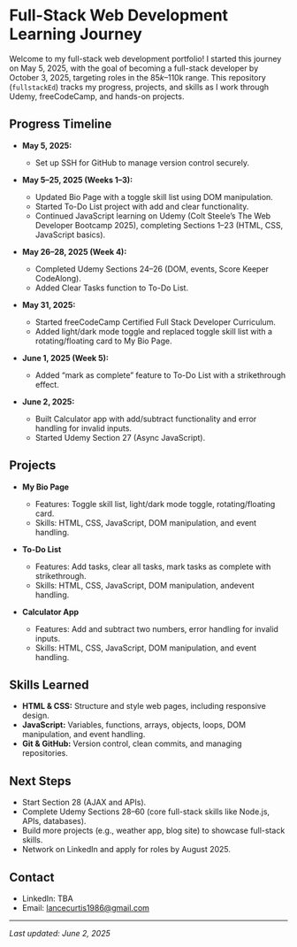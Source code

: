 # Full-Stack Web Development Learning Journey

Welcome to my full-stack web development portfolio! I started this journey on May 5, 2025, with the goal of becoming a full-stack developer by October 3, 2025, targeting roles in the $85k–$110k range. This repository (`fullstackEd`) tracks my progress, projects, and skills as I work through Udemy, freeCodeCamp, and hands-on projects.

## Progress Timeline

- **May 5, 2025:**

  - Set up SSH for GitHub to manage version control securely.

- **May 5–25, 2025 (Weeks 1–3):**

  - Updated Bio Page with a toggle skill list using DOM manipulation.
  - Started To-Do List project with add and clear functionality.
  - Continued JavaScript learning on Udemy (Colt Steele’s The Web Developer Bootcamp 2025),
    completing Sections 1–23 (HTML, CSS, JavaScript basics).

- **May 26–28, 2025 (Week 4):**

  - Completed Udemy Sections 24–26 (DOM, events, Score Keeper CodeAlong).
  - Added Clear Tasks function to To-Do List.

- **May 31, 2025:**

  - Started freeCodeCamp Certified Full Stack Developer Curriculum.
  - Added light/dark mode toggle and replaced toggle skill list with a rotating/floating card to My Bio Page.

- **June 1, 2025 (Week 5):**

  - Added “mark as complete” feature to To-Do List with a strikethrough effect.

- **June 2, 2025:**

  - Built Calculator app with add/subtract functionality and error handling for invalid inputs.
  - Started Udemy Section 27 (Async JavaScript).

## Projects

- **My Bio Page**

  - Features: Toggle skill list, light/dark mode toggle, rotating/floating card.
  - Skills: HTML, CSS, JavaScript, DOM manipulation, and event handling.

- **To-Do List**

  - Features: Add tasks, clear all tasks, mark tasks as complete with strikethrough.
  - Skills: HTML, CSS, JavaScript, DOM manipulation, andevent handling.

- **Calculator App**

  - Features: Add and subtract two numbers, error handling for invalid inputs.
  - Skills: HTML, CSS, JavaScript, DOM manipulation, and event handling.

## Skills Learned

- **HTML & CSS:** Structure and style web pages, including responsive design.
- **JavaScript:** Variables, functions, arrays, objects, loops, DOM manipulation, and event handling.
- **Git & GitHub:** Version control, clean commits, and managing repositories.

## Next Steps

- Start Section 28 (AJAX and APIs).
- Complete Udemy Sections 28–60 (core full-stack skills like Node.js, APIs, databases).
- Build more projects (e.g., weather app, blog site) to showcase full-stack skills.
- Network on LinkedIn and apply for roles by August 2025.

## Contact

- LinkedIn: TBA
- Email: lancecurtis1986@gmail.com

---

_Last updated: June 2, 2025_
